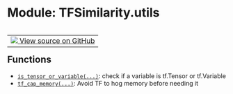# Module: TFSimilarity.utils
<!-- Insert buttons and diff -->
<table class="tfo-notebook-buttons tfo-api nocontent" align="left">
<td>
  <a target="_blank" href="https://github.com/tensorflow/similarity/blob/main/tensorflow_similarity/utils.py">
    <img src="https://www.tensorflow.org/images/GitHub-Mark-32px.png" />
    View source on GitHub
  </a>
</td>
</table>



## Functions
- [`is_tensor_or_variable(...)`](../TFSimilarity/utils/is_tensor_or_variable.md): check if a variable is tf.Tensor or tf.Variable
- [`tf_cap_memory(...)`](../TFSimilarity/utils/tf_cap_memory.md): Avoid TF to hog memory before needing it

